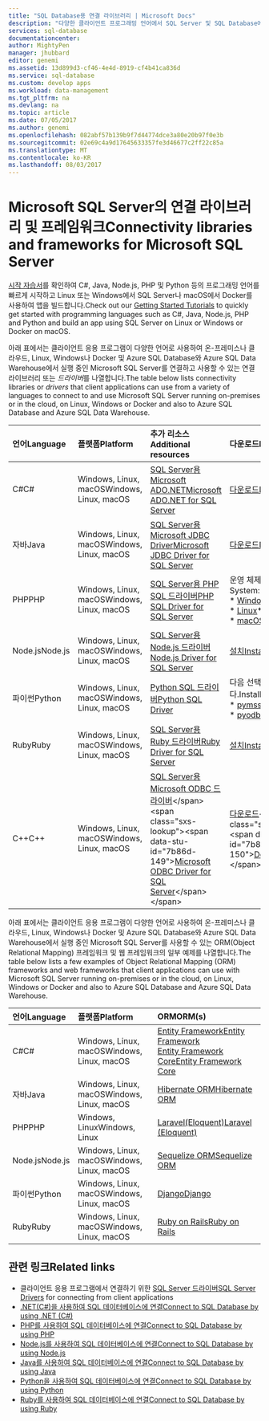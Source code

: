 ```yaml
---
title: "SQL Database용 연결 라이브러리 | Microsoft Docs"
description: "다양한 클라이언트 프로그래밍 언어에서 SQL Server 및 SQL Database에 연결할 수 있도록 하는 모듈 다운로드를 위한 링크를 제공합니다. 모듈은 커뮤니티 또는 Microsoft에서 출시합니다."
services: sql-database
documentationcenter: 
author: MightyPen
manager: jhubbard
editor: genemi
ms.assetid: 13d899d3-cf46-4e4d-8919-cf4b41ca836d
ms.service: sql-database
ms.custom: develop apps
ms.workload: data-management
ms.tgt_pltfrm: na
ms.devlang: na
ms.topic: article
ms.date: 07/05/2017
ms.author: genemi
ms.openlocfilehash: 082abf57b139b9f7d44774dce3a80e20b97f0e3b
ms.sourcegitcommit: 02e69c4a9d17645633357fe3d46677c2ff22c85a
ms.translationtype: MT
ms.contentlocale: ko-KR
ms.lasthandoff: 08/03/2017
---
```

# <a name="connectivity-libraries-and-frameworks-for-microsoft-sql-server"></a><span data-ttu-id="7b86d-104">Microsoft SQL Server의 연결 라이브러리 및 프레임워크</span><span class="sxs-lookup"><span data-stu-id="7b86d-104">Connectivity libraries and frameworks for Microsoft SQL Server</span></span>

<span data-ttu-id="7b86d-105">[시작 자습서](http://aka.ms/sqldev)를 확인하여 C#, Java, Node.js, PHP 및 Python 등의 프로그래밍 언어를 빠르게 시작하고 Linux 또는 Windows에서 SQL Server나 macOS에서 Docker를 사용하여 앱을 빌드합니다.</span><span class="sxs-lookup"><span data-stu-id="7b86d-105">Check out our [Getting Started Tutorials](http://aka.ms/sqldev) to quickly get started with programming languages such as C#, Java, Node.js, PHP and Python and build an app using SQL Server on Linux or Windows or Docker on macOS.</span></span>

<span data-ttu-id="7b86d-106">아래 표에서는 클라이언트 응용 프로그램이 다양한 언어로 사용하여 온-프레미스나 클라우드, Linux, Windows나 Docker 및 Azure SQL Database와 Azure SQL Data Warehouse에서 실행 중인 Microsoft SQL Server를 연결하고 사용할 수 있는 연결 라이브러리 또는 *드라이버*를 나열합니다.</span><span class="sxs-lookup"><span data-stu-id="7b86d-106">The table below lists connectivity libraries or *drivers* that client applications can use from a variety of languages to connect to and use Microsoft SQL Server running on-premises or in the cloud, on Linux, Windows or Docker and also to Azure SQL Database and Azure SQL Data Warehouse.</span></span> 

| <span data-ttu-id="7b86d-107">언어</span><span class="sxs-lookup"><span data-stu-id="7b86d-107">Language</span></span> | <span data-ttu-id="7b86d-108">플랫폼</span><span class="sxs-lookup"><span data-stu-id="7b86d-108">Platform</span></span> | <span data-ttu-id="7b86d-109">추가 리소스</span><span class="sxs-lookup"><span data-stu-id="7b86d-109">Additional resources</span></span> | <span data-ttu-id="7b86d-110">다운로드</span><span class="sxs-lookup"><span data-stu-id="7b86d-110">Download</span></span> | <span data-ttu-id="7b86d-111">시작</span><span class="sxs-lookup"><span data-stu-id="7b86d-111">Get Started</span></span> |
| :-- | :-- | :-- | :-- | :-- |
| <span data-ttu-id="7b86d-112">C#</span><span class="sxs-lookup"><span data-stu-id="7b86d-112">C#</span></span> | <span data-ttu-id="7b86d-113">Windows, Linux, macOS</span><span class="sxs-lookup"><span data-stu-id="7b86d-113">Windows, Linux, macOS</span></span> | [<span data-ttu-id="7b86d-114">SQL Server용 Microsoft ADO.NET</span><span class="sxs-lookup"><span data-stu-id="7b86d-114">Microsoft ADO.NET for SQL Server</span></span>](https://docs.microsoft.com/sql/connect/ado-net/microsoft-ado-net-for-sql-server) | [<span data-ttu-id="7b86d-115">다운로드</span><span class="sxs-lookup"><span data-stu-id="7b86d-115">Download</span></span>](https://www.microsoft.com/net/download/) | [<span data-ttu-id="7b86d-116">시작</span><span class="sxs-lookup"><span data-stu-id="7b86d-116">Get Started</span></span>](https://www.microsoft.com/en-us/sql-server/developer-get-started/csharp/ubuntu)
| <span data-ttu-id="7b86d-117">자바</span><span class="sxs-lookup"><span data-stu-id="7b86d-117">Java</span></span> | <span data-ttu-id="7b86d-118">Windows, Linux, macOS</span><span class="sxs-lookup"><span data-stu-id="7b86d-118">Windows, Linux, macOS</span></span> | [<span data-ttu-id="7b86d-119">SQL Server용 Microsoft JDBC Driver</span><span class="sxs-lookup"><span data-stu-id="7b86d-119">Microsoft JDBC Driver for SQL Server</span></span>](http://msdn.microsoft.com/library/mt484311.aspx) | [<span data-ttu-id="7b86d-120">다운로드</span><span class="sxs-lookup"><span data-stu-id="7b86d-120">Download</span></span>](https://go.microsoft.com/fwlink/?linkid=852460) |  [<span data-ttu-id="7b86d-121">시작</span><span class="sxs-lookup"><span data-stu-id="7b86d-121">Get Started</span></span>](https://www.microsoft.com/en-us/sql-server/developer-get-started/java/ubuntu)
| <span data-ttu-id="7b86d-122">PHP</span><span class="sxs-lookup"><span data-stu-id="7b86d-122">PHP</span></span> | <span data-ttu-id="7b86d-123">Windows, Linux, macOS</span><span class="sxs-lookup"><span data-stu-id="7b86d-123">Windows, Linux, macOS</span></span>| [<span data-ttu-id="7b86d-124">SQL Server용 PHP SQL 드라이버</span><span class="sxs-lookup"><span data-stu-id="7b86d-124">PHP SQL Driver for SQL Server</span></span>](http://msdn.microsoft.com/library/dn865013.aspx) | <span data-ttu-id="7b86d-125">운영 체제:</span><span class="sxs-lookup"><span data-stu-id="7b86d-125">Operating System:</span></span> <br/> <span data-ttu-id="7b86d-126">\* [Windows](https://www.microsoft.com/download/details.aspx?id=20098)</span><span class="sxs-lookup"><span data-stu-id="7b86d-126">\* [Windows](https://www.microsoft.com/download/details.aspx?id=20098)</span></span> <br/> <span data-ttu-id="7b86d-127">\* [Linux](https://github.com/Microsoft/msphpsql/tree/dev#install-unix)</span><span class="sxs-lookup"><span data-stu-id="7b86d-127">\* [Linux](https://github.com/Microsoft/msphpsql/tree/dev#install-unix)</span></span> <br/> <span data-ttu-id="7b86d-128">\* [macOS](https://github.com/Microsoft/msphpsql/tree/dev#install-unix)</span><span class="sxs-lookup"><span data-stu-id="7b86d-128">\* [macOS](https://github.com/Microsoft/msphpsql/tree/dev#install-unix)</span></span> |  [<span data-ttu-id="7b86d-129">시작</span><span class="sxs-lookup"><span data-stu-id="7b86d-129">Get Started</span></span>](https://www.microsoft.com/en-us/sql-server/developer-get-started/php/ubuntu)
| <span data-ttu-id="7b86d-130">Node.js</span><span class="sxs-lookup"><span data-stu-id="7b86d-130">Node.js</span></span> | <span data-ttu-id="7b86d-131">Windows, Linux, macOS</span><span class="sxs-lookup"><span data-stu-id="7b86d-131">Windows, Linux, macOS</span></span> | [<span data-ttu-id="7b86d-132">SQL Server용 Node.js 드라이버</span><span class="sxs-lookup"><span data-stu-id="7b86d-132">Node.js Driver for SQL Server</span></span>](http://msdn.microsoft.com/library/mt652093.aspx) | [<span data-ttu-id="7b86d-133">설치</span><span class="sxs-lookup"><span data-stu-id="7b86d-133">Install</span></span>](https://msdn.microsoft.com/library/mt652094.aspx) |  [<span data-ttu-id="7b86d-134">시작</span><span class="sxs-lookup"><span data-stu-id="7b86d-134">Get Started</span></span>](https://www.microsoft.com/en-us/sql-server/developer-get-started/node/ubuntu)
| <span data-ttu-id="7b86d-135">파이썬</span><span class="sxs-lookup"><span data-stu-id="7b86d-135">Python</span></span> | <span data-ttu-id="7b86d-136">Windows, Linux, macOS</span><span class="sxs-lookup"><span data-stu-id="7b86d-136">Windows, Linux, macOS</span></span> | [<span data-ttu-id="7b86d-137">Python SQL 드라이버</span><span class="sxs-lookup"><span data-stu-id="7b86d-137">Python SQL Driver</span></span>](http://msdn.microsoft.com/library/mt652092.aspx) | <span data-ttu-id="7b86d-138">다음 선택 항목을 설치합니다.</span><span class="sxs-lookup"><span data-stu-id="7b86d-138">Install choices:</span></span> <br/> <span data-ttu-id="7b86d-139">\* [pymssql](https://msdn.microsoft.com/library/mt694094.aspx)</span><span class="sxs-lookup"><span data-stu-id="7b86d-139">\* [pymssql](https://msdn.microsoft.com/library/mt694094.aspx)</span></span> <br/> <span data-ttu-id="7b86d-140">\* [pyodbc](http://msdn.microsoft.com/library/mt763257.aspx)</span><span class="sxs-lookup"><span data-stu-id="7b86d-140">\* [pyodbc](http://msdn.microsoft.com/library/mt763257.aspx)</span></span> |  [<span data-ttu-id="7b86d-141">시작</span><span class="sxs-lookup"><span data-stu-id="7b86d-141">Get Started</span></span>](https://www.microsoft.com/en-us/sql-server/developer-get-started/python/ubuntu)
| <span data-ttu-id="7b86d-142">Ruby</span><span class="sxs-lookup"><span data-stu-id="7b86d-142">Ruby</span></span> | <span data-ttu-id="7b86d-143">Windows, Linux, macOS</span><span class="sxs-lookup"><span data-stu-id="7b86d-143">Windows, Linux, macOS</span></span> | [<span data-ttu-id="7b86d-144">SQL Server용 Ruby 드라이버</span><span class="sxs-lookup"><span data-stu-id="7b86d-144">Ruby Driver for SQL Server</span></span>](http://msdn.microsoft.com/library/mt691981.aspx) | [<span data-ttu-id="7b86d-145">설치</span><span class="sxs-lookup"><span data-stu-id="7b86d-145">Install</span></span>](https://msdn.microsoft.com/library/mt711041.aspx) | [<span data-ttu-id="7b86d-146">시작</span><span class="sxs-lookup"><span data-stu-id="7b86d-146">Get Started</span></span>](https://www.microsoft.com/en-us/sql-server/developer-get-started/ruby/ubuntu)
| <span data-ttu-id="7b86d-147">C++</span><span class="sxs-lookup"><span data-stu-id="7b86d-147">C++</span></span> | <span data-ttu-id="7b86d-148">Windows, Linux, macOS</span><span class="sxs-lookup"><span data-stu-id="7b86d-148">Windows, Linux, macOS</span></span> | <span data-ttu-id="7b86d-149">[SQL Server용 Microsoft ODBC 드라이버](https://msdn.microsoft.com/en-us/library/mt654048(v=sql.1).aspx)</span><span class="sxs-lookup"><span data-stu-id="7b86d-149">[Microsoft ODBC Driver for SQL Server](https://msdn.microsoft.com/en-us/library/mt654048(v=sql.1).aspx)</span></span> | <span data-ttu-id="7b86d-150">[다운로드](https://msdn.microsoft.com/en-us/library/mt654048(v=sql.1).aspx)</span><span class="sxs-lookup"><span data-stu-id="7b86d-150">[Download](https://msdn.microsoft.com/en-us/library/mt654048(v=sql.1).aspx)</span></span> |  

<span data-ttu-id="7b86d-151">아래 표에서는 클라이언트 응용 프로그램이 다양한 언어로 사용하여 온-프레미스나 클라우드, Linux, Windows나 Docker 및 Azure SQL Database와 Azure SQL Data Warehouse에서 실행 중인 Microsoft SQL Server를 사용할 수 있는 ORM(Object Relational Mapping) 프레임워크 및 웹 프레임워크의 일부 예제를 나열합니다.</span><span class="sxs-lookup"><span data-stu-id="7b86d-151">The table below lists a few examples of Object Relational Mapping (ORM) frameworks and web frameworks that client applications can use with Microsoft SQL Server running on-premises or in the cloud, on Linux, Windows or Docker and also to Azure SQL Database and Azure SQL Data Warehouse.</span></span> 

| <span data-ttu-id="7b86d-152">언어</span><span class="sxs-lookup"><span data-stu-id="7b86d-152">Language</span></span> | <span data-ttu-id="7b86d-153">플랫폼</span><span class="sxs-lookup"><span data-stu-id="7b86d-153">Platform</span></span> | <span data-ttu-id="7b86d-154">ORM</span><span class="sxs-lookup"><span data-stu-id="7b86d-154">ORM(s)</span></span> |
| :-- | :-- | :-- |
| <span data-ttu-id="7b86d-155">C#</span><span class="sxs-lookup"><span data-stu-id="7b86d-155">C#</span></span> | <span data-ttu-id="7b86d-156">Windows, Linux, macOS</span><span class="sxs-lookup"><span data-stu-id="7b86d-156">Windows, Linux, macOS</span></span> | [<span data-ttu-id="7b86d-157">Entity Framework</span><span class="sxs-lookup"><span data-stu-id="7b86d-157">Entity Framework</span></span>](https://docs.microsoft.com/en-us/ef)<br>[<span data-ttu-id="7b86d-158">Entity Framework Core</span><span class="sxs-lookup"><span data-stu-id="7b86d-158">Entity Framework Core</span></span>](https://docs.microsoft.com/en-us/ef/core/index) |
| <span data-ttu-id="7b86d-159">자바</span><span class="sxs-lookup"><span data-stu-id="7b86d-159">Java</span></span> | <span data-ttu-id="7b86d-160">Windows, Linux, macOS</span><span class="sxs-lookup"><span data-stu-id="7b86d-160">Windows, Linux, macOS</span></span> |[<span data-ttu-id="7b86d-161">Hibernate ORM</span><span class="sxs-lookup"><span data-stu-id="7b86d-161">Hibernate ORM</span></span>](http://hibernate.org/orm)|
| <span data-ttu-id="7b86d-162">PHP</span><span class="sxs-lookup"><span data-stu-id="7b86d-162">PHP</span></span> | <span data-ttu-id="7b86d-163">Windows, Linux</span><span class="sxs-lookup"><span data-stu-id="7b86d-163">Windows, Linux</span></span> | [<span data-ttu-id="7b86d-164">Laravel(Eloquent)</span><span class="sxs-lookup"><span data-stu-id="7b86d-164">Laravel (Eloquent)</span></span>](https://laravel.com/docs/5.0/eloquent) |
| <span data-ttu-id="7b86d-165">Node.js</span><span class="sxs-lookup"><span data-stu-id="7b86d-165">Node.js</span></span> | <span data-ttu-id="7b86d-166">Windows, Linux, macOS</span><span class="sxs-lookup"><span data-stu-id="7b86d-166">Windows, Linux, macOS</span></span> | [<span data-ttu-id="7b86d-167">Sequelize ORM</span><span class="sxs-lookup"><span data-stu-id="7b86d-167">Sequelize ORM</span></span>](http://docs.sequelizejs.com) |
| <span data-ttu-id="7b86d-168">파이썬</span><span class="sxs-lookup"><span data-stu-id="7b86d-168">Python</span></span> | <span data-ttu-id="7b86d-169">Windows, Linux, macOS</span><span class="sxs-lookup"><span data-stu-id="7b86d-169">Windows, Linux, macOS</span></span> |[<span data-ttu-id="7b86d-170">Django</span><span class="sxs-lookup"><span data-stu-id="7b86d-170">Django</span></span>](https://www.djangoproject.com/) |
| <span data-ttu-id="7b86d-171">Ruby</span><span class="sxs-lookup"><span data-stu-id="7b86d-171">Ruby</span></span> | <span data-ttu-id="7b86d-172">Windows, Linux, macOS</span><span class="sxs-lookup"><span data-stu-id="7b86d-172">Windows, Linux, macOS</span></span> | [<span data-ttu-id="7b86d-173">Ruby on Rails</span><span class="sxs-lookup"><span data-stu-id="7b86d-173">Ruby on Rails</span></span>](http://rubyonrails.org/) |

## <a name="related-links"></a><span data-ttu-id="7b86d-174">관련 링크</span><span class="sxs-lookup"><span data-stu-id="7b86d-174">Related links</span></span>
- <span data-ttu-id="7b86d-175">클라이언트 응용 프로그램에서 연결하기 위한 [SQL Server 드라이버](http://msdn.microsoft.com/library/mt654049.aspx)</span><span class="sxs-lookup"><span data-stu-id="7b86d-175">[SQL Server Drivers](http://msdn.microsoft.com/library/mt654049.aspx) for connecting from client applications</span></span>
- [<span data-ttu-id="7b86d-176">.NET(C#)을 사용하여 SQL 데이터베이스에 연결</span><span class="sxs-lookup"><span data-stu-id="7b86d-176">Connect to SQL Database by using .NET (C#)</span></span>](sql-database-connect-query-dotnet.md)
- [<span data-ttu-id="7b86d-177">PHP를 사용하여 SQL 데이터베이스에 연결</span><span class="sxs-lookup"><span data-stu-id="7b86d-177">Connect to SQL Database by using PHP</span></span>](sql-database-connect-query-php.md)
- [<span data-ttu-id="7b86d-178">Node.js를 사용하여 SQL 데이터베이스에 연결</span><span class="sxs-lookup"><span data-stu-id="7b86d-178">Connect to SQL Database by using Node.js</span></span>](sql-database-connect-query-nodejs.md)
- [<span data-ttu-id="7b86d-179">Java를 사용하여 SQL 데이터베이스에 연결</span><span class="sxs-lookup"><span data-stu-id="7b86d-179">Connect to SQL Database by using Java</span></span>](sql-database-connect-query-java.md)
- [<span data-ttu-id="7b86d-180">Python을 사용하여 SQL 데이터베이스에 연결</span><span class="sxs-lookup"><span data-stu-id="7b86d-180">Connect to SQL Database by using Python</span></span>](sql-database-connect-query-python.md)
- [<span data-ttu-id="7b86d-181">Ruby를 사용하여 SQL 데이터베이스에 연결</span><span class="sxs-lookup"><span data-stu-id="7b86d-181">Connect to SQL Database by using Ruby</span></span>](sql-database-connect-query-ruby.md)
